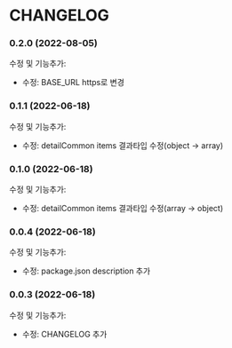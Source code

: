 # CHANGELOG

### 0.2.0 (2022-08-05)

수정 및 기능추가:

- 수정: BASE_URL https로 변경

### 0.1.1 (2022-06-18)

수정 및 기능추가:

- 수정: detailCommon items 결과타입 수정(object -> array)

### 0.1.0 (2022-06-18)

수정 및 기능추가:

- 수정: detailCommon items 결과타입 수정(array -> object)

### 0.0.4 (2022-06-18)

수정 및 기능추가:

- 수정: package.json description 추가

### 0.0.3 (2022-06-18)

수정 및 기능추가:

- 수정: CHANGELOG 추가
